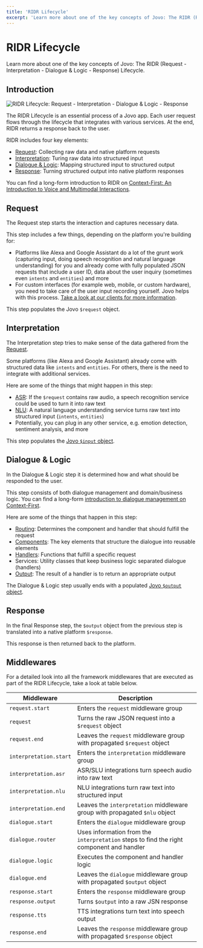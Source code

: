 ```yaml
---
title: 'RIDR Lifecycle'
excerpt: 'Learn more about one of the key concepts of Jovo: The RIDR (Request - Interpretation - Dialogue & Logic - Response) Lifecycle.'
---
```

# RIDR Lifecycle

Learn more about one of the key concepts of Jovo: The RIDR (Request - Interpretation - Dialogue & Logic - Response) Lifecycle.

## Introduction

![RIDR Lifecycle: Request - Interpretation - Dialogue & Logic - Response](https://ghost.jovo.tech/content/images/2021/05/ridr-lifecycle-1.png)

The RIDR Lifecycle is an essential process of a Jovo app. Each user request flows through the lifecycle that integrates with various services. At the end, RIDR returns a response back to the user.

RIDR includes four key elements:

* [Request](#request): Collecting raw data and native platform requests
* [Interpretation](#interpretation): Turing raw data into structured input
* [Dialogue & Logic](#dialogue--logic): Mapping structured input to structured output
* [Response](#response): Turning structured output into native platform responses

You can find a long-form introduction to RIDR on [Context-First: An Introduction to Voice and Multimodal Interactions](https://www.context-first.com/introduction-voice-multimodal-interactions/).

## Request

The Request step starts the interaction and captures necessary data.

This step includes a few things, depending on the platform you're building for:

* Platforms like Alexa and Google Assistant do a lot of the grunt work (capturing input, doing speech recognition and natural language understanding) for you  and already come with fully populated JSON requests that include a user ID, data about the user inquiry (sometimes even `intents` and `entities`) and more
* For custom interfaces (for example web, mobile, or custom hardware), you need to take care of the user input recording yourself. Jovo helps with this process. [Take a look at our clients for more information](https://www.jovo.tech/marketplace/tag/clients).

This step populates the Jovo `$request` object.


## Interpretation

The Interpretation step tries to make sense of the data gathered from the [Request](#request).

Some platforms (like Alexa and Google Assistant) already come with structured data like `intents` and `entities`. For others, there is the need to integrate with additional services.

Here are some of the things that might happen in this step:

* [ASR](https://www.jovo.tech/marketplace/tag/asr): If the `$request` contains raw audio, a speech recognition service could be used to turn it into raw text
* [NLU](./nlu.md): A natural language understanding service turns raw text into structured input (`intents`, `entities`)
* Potentially, you can plug in any other service, e.g. emotion detection, sentiment analysis, and more

This step populates the [Jovo `$input` object](./input.md).


## Dialogue & Logic

In the Dialogue & Logic step it is determined how and what should be responded to the user.

This step consists of both dialogue management and domain/business logic. You can find a long-form [introduction to dialogue management on Context-First](https://www.context-first.com/dialogue-management-introduction/).

Here are some of the things that happen in this step:

* [Routing](./routing.md): Determines the component and handler that should fulfill the request
* [Components](./components.md): The key elements that structure the dialogue into reusable elements
* [Handlers](./handlers.md): Functions that fulfill a specific request
* Services: Utility classes that keep business logic separated dialogue (handlers)
* [Output](./output.md): The result of a handler is to return an appropriate output

The Dialogue & Logic step usually ends with a populated [Jovo `$output` object](./output.md).


## Response

In the final Response step, the `$output` object from the previous step is translated into a native platform `$response`.

This response is then returned back to the platform.

## Middlewares

For a detailed look into all the framework middlewares that are executed as part of the RIDR Lifecycle, take a look at table below.

Middleware | Description
--- | --- 
`request.start` | Enters the `request` middleware group
`request` | Turns the raw JSON request into a `$request` object
`request.end` | Leaves the `request` middleware group with propagated `$request` object
`interpretation.start` | Enters the `interpretation` middleware group
`interpretation.asr` | ASR/SLU integrations turn speech audio into raw text
`interpretation.nlu` | NLU integrations turn raw text into structured input
`interpretation.end` | Leaves the `interpretation` middleware group with propagated `$nlu` object
`dialogue.start` | Enters the `dialogue` middleware group
`dialogue.router` | Uses information from the `interpretation` steps to find the right component and handler
`dialogue.logic` | Executes the component and handler logic
`dialogue.end` | Leaves the `dialogue` middleware group with propagated `$output` object
`response.start` | Enters the `response` middleware group
`response.output` | Turns `$output` into a raw JSN response
`response.tts` | TTS integrations turn text into speech output
`response.end` | Leaves the `response` middleware group with propagated `$response` object
